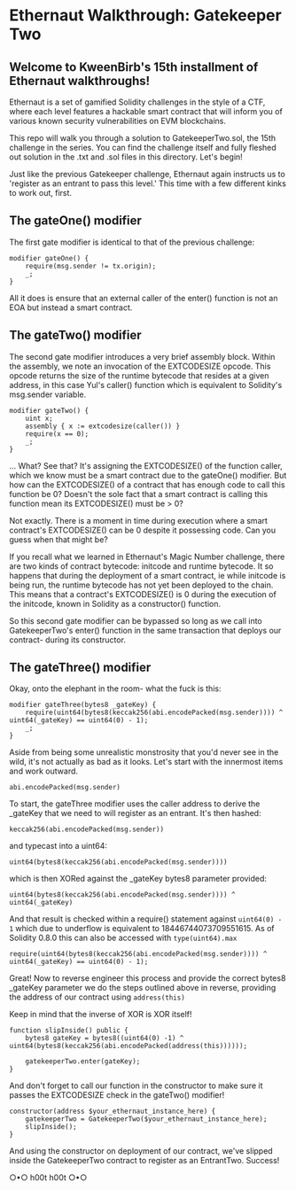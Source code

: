 # Ethernaut Walkthrough: Gatekeeper Two
## Welcome to KweenBirb's 15th installment of Ethernaut walkthroughs! 

Ethernaut is a set of gamified Solidity challenges in the style of a CTF, where each level features a hackable smart contract that will inform you of various known security vulnerabilities on EVM blockchains.

This repo will walk you through a solution to GatekeeperTwo.sol, the 15th challenge in the series. You can find the challenge itself and fully fleshed out solution in the .txt and .sol files in this directory. Let's begin!

Just like the previous Gatekeeper challenge, Ethernaut again instructs us to 'register as an entrant to pass this level.' This time with a few different kinks to work out, first.

## The gateOne() modifier

The first gate modifier is identical to that of the previous challenge:

```
modifier gateOne() {
    require(msg.sender != tx.origin);
    _;
}
```

All it does is ensure that an external caller of the enter() function is not an EOA but instead a smart contract.

## The gateTwo() modifier

The second gate modifier introduces a very brief assembly block. Within the assembly, we note an invocation of the EXTCODESIZE opcode. This opcode returns the size of the runtime bytecode that resides at a given address, in this case Yul's caller() function which is equivalent to Solidity's msg.sender variable.

```
modifier gateTwo() {
    uint x;
    assembly { x := extcodesize(caller()) }
    require(x == 0);
    _;
}
```

... What? See that? It's assigning the EXTCODESIZE() of the function caller, which we know must be a smart contract due to the gateOne() modifier. But how can the EXTCODESIZE() of a contract that has enough code to call this function be 0? Doesn't the sole fact that a smart contract is calling this function mean its EXTCODESIZE() must be > 0?

Not exactly. There is a moment in time during execution where  a smart contract's EXTCODESIZE() can be 0 despite it possessing code. Can you guess when that might be?

If you recall what we learned in Ethernaut's Magic Number challenge, there are two kinds of contract bytecode: initcode and runtime bytecode. It so happens that during the deployment of a smart contract, ie while initcode is being run, the runtime bytecode has not yet been deployed to the chain. This means that a contract's EXTCODESIZE() is 0 during the execution of the initcode, known in Solidity as a constructor() function.

So this second gate modifier can be bypassed so long as we call into GatekeeperTwo's enter() function in the same transaction that deploys our contract- during its constructor.

## The gateThree() modifier

Okay, onto the elephant in the room- what the fuck is this:

```
modifier gateThree(bytes8 _gateKey) {
    require(uint64(bytes8(keccak256(abi.encodePacked(msg.sender)))) ^ uint64(_gateKey) == uint64(0) - 1);
    _;
}
```

Aside from being some unrealistic monstrosity that you'd never see in the wild, it's not actually as bad as it looks. Let's start with the innermost items and work outward.

```abi.encodePacked(msg.sender)```

To start, the gateThree modifier uses the caller address to derive the  _gateKey that we need to will register as an entrant. It's then hashed:

```keccak256(abi.encodePacked(msg.sender))```

and typecast into a uint64:

```uint64(bytes8(keccak256(abi.encodePacked(msg.sender))))```

which is then XORed against the _gateKey bytes8 parameter provided:

```uint64(bytes8(keccak256(abi.encodePacked(msg.sender)))) ^ uint64(_gateKey)```

And that result is checked within a require() statement against ```uint64(0) - 1``` which due to underflow is equivalent to 18446744073709551615. As of Solidity 0.8.0 this can also be accessed with ```type(uint64).max```

```
require(uint64(bytes8(keccak256(abi.encodePacked(msg.sender)))) ^ uint64(_gateKey) == uint64(0) - 1);
```

Great! Now to reverse engineer this process and provide the correct bytes8 _gateKey parameter we do the steps outlined above in reverse, providing the address of our contract using ```address(this)```

Keep in mind that the inverse of XOR is XOR itself!

```
function slipInside() public {
    bytes8 gateKey = bytes8((uint64(0) -1) ^ uint64(bytes8(keccak256(abi.encodePacked(address(this))))));

    gatekeeperTwo.enter(gateKey);
}
```

And don't forget to call our function in the constructor to make sure it passes the EXTCODESIZE check in the gateTwo() modifier!

```
constructor(address $your_ethernaut_instance_here) {
    gatekeeperTwo = GatekeeperTwo($your_ethernaut_instance_here);
    slipInside();
}
```

And using the constructor on deployment of our contract, we've slipped inside the GatekeeperTwo contract to register as an EntrantTwo. Success!

○•○ h00t h00t ○•○